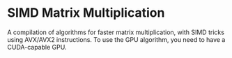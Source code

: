 # SIMD Matrix Multiplication

A compilation of algorithms for faster matrix multiplication, with SIMD tricks using AVX/AVX2 instructions.
To use the GPU algorithm, you need to have a CUDA-capable GPU.